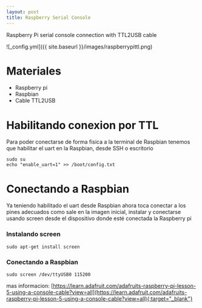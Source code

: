 ```yaml
---
layout: post
title: Raspberry Serial Console
---
```


Raspberry Pi serial console connection with TTL2USB cable

![_config.yml]({{ site.baseurl }}/images/raspberrypittl.png)

# Materiales

* Raspberry pi
* Raspbian
* Cable TTL2USB

# Habilitando conexion por TTL
Para poder conectarse de forma fisica a la terminal de Raspbian tenemos que habilitar el uart en la Raspbian, desde SSH o escritorio

```
sudo su
echo "enable_uart=1" >> /boot/config.txt
```

# Conectando a Raspbian
Ya teniendo habilitado el uart desde Raspbian ahora toca conectar a los pines adecuados como sale en la imagen inicial, instalar y conectarse usando screen desde el dispositivo donde esté conectada la Raspberry pi

### Instalando screen
```
sudo apt-get install screen
```

### Conectando a Raspbian
```
sudo screen /dev/ttyUSB0 115200
```

mas informacion: [https://learn.adafruit.com/adafruits-raspberry-pi-lesson-5-using-a-console-cable?view=all](https://learn.adafruit.com/adafruits-raspberry-pi-lesson-5-using-a-console-cable?view=all){:target="_blank"}


